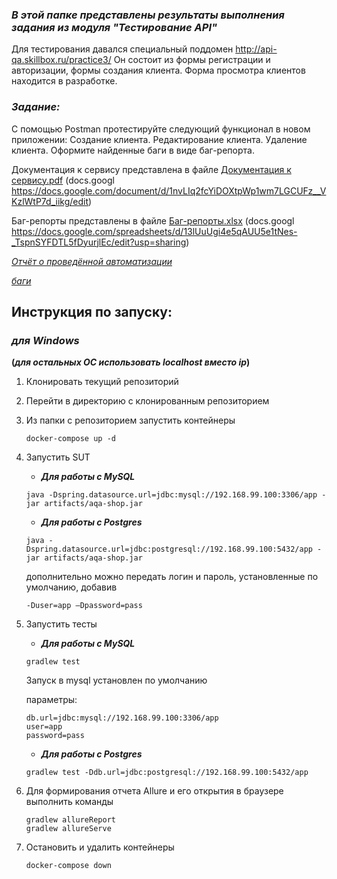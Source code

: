### ***В этой папке представлены результаты выполнения задания из модуля "Тестирование API"***

Для тестирования давался специальный поддомен http://api-qa.skillbox.ru/practice3/
Он состоит из формы регистрации и авторизации, формы создания клиента. Форма просмотра клиентов находится в разработке.

### ***Задание:***
С помощью Postman протестируйте следующий функционал в новом приложении: 
Создание клиента.
Редактирование клиента.
Удаление клиента.
Оформите найденные баги в виде баг-репорта.

Документация к сервису представлена в файле [Документация к сервису.pdf](/skillbox%20тестирование%20API/Документация%20к%20сервису.pdf) (docs.googl https://docs.google.com/document/d/1nvLIq2fcYiDOXtpWp1wm7LGCUFz__VKzlWtP7d_iikg/edit)

Баг-репорты представлены в файле [Баг-репорты.xlsx](/skillbox%20тестирование%20API/Документация%20к%20сервису.pdf) (docs.googl https://docs.google.com/spreadsheets/d/13lUuUgi4e5qAUU5e1tNes-_TspnSYFDTL5fDyurjlEc/edit?usp=sharing)

_[Отчёт о проведённой автоматизации](/documents/Summary.md)_

_[баги](https://github.com/shpilkaQA/diplom-portfolio/issues)_

## Инструкция по запуску:

### ***для Windows***
**(*для остальных ОС использовать localhost вместо ip*)**

1. Клонировать текущий репозиторий
1. Перейти в директорию с клонированным репозиторием
1. Из папки с репозиторием запустить контейнеры
    ```
    docker-compose up -d
    ```
3. Запустить SUT
    * ***Для работы с MySQL***
   
    ```
    java -Dspring.datasource.url=jdbc:mysql://192.168.99.100:3306/app -jar artifacts/aqa-shop.jar
    ```
    
    * ***Для работы с Postgres***
   
    ```
    java -Dspring.datasource.url=jdbc:postgresql://192.168.99.100:5432/app -jar artifacts/aqa-shop.jar
   ```  
    дополнительно можно передать логин и пароль, установленные по умолчанию, добавив
    ```
    -Duser=app –Dpassword=pass
    ```

1. Запустить тесты
    * ***Для работы с MySQL***
       
    ```
    gradlew test
    ```
    Запуск в mysql установлен по умолчанию

    параметры:
    ```
    db.url=jdbc:mysql://192.168.99.100:3306/app
    user=app
    password=pass
    ```
        
    * ***Для работы с Postgres***
    
    ```
    gradlew test -Ddb.url=jdbc:postgresql://192.168.99.100:5432/app
    ```
    
1. Для формирования отчета Allure и его открытия в браузере выполнить команды
    ```
    gradlew allureReport
    gradlew allureServe
    ```

1. Остановить и удалить контейнеры    
    ```
    docker-compose down
    ```